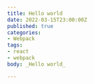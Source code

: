 ```yaml
---
title: Hello world
date: 2022-03-15T23:00:00Z
published: true
categories:
- Webpack
tags:
- react
- webpack
body: _Hello world_

---
```

